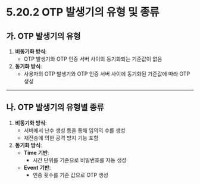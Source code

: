 # 5.20.2 OTP 발생기의 유형 및 종류

## 가. OTP 발생기의 유형
1. **비동기화 방식**:
   - OTP 발생기와 OTP 인증 서버 사이의 동기화되는 기준값이 없음
2. **동기화 방식**:
   - 사용자의 OTP 발생기와 OTP 인증 서버 사이에 동기화된 기준값에 따라 OTP 생성

---

## 나. OTP 발생기의 유형별 종류
1. **비동기화 방식**:
   - 서버에서 난수 생성 등을 통해 임의의 수를 생성
   - 재전송에 의한 공격 방지 기능 포함
2. **동기화 방식**:
   - **Time 기반**:
     - 시간 단위를 기준으로 비밀번호를 자동 생성
   - **Event 기반**:
     - 인증 횟수를 기준 값으로 OTP 생성
